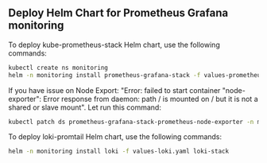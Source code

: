 ## Deploy Helm Chart for Prometheus Grafana monitoring

To deploy kube-prometheus-stack Helm chart, use the following commands:

```sh
kubectl create ns monitoring
helm -n monitoring install prometheus-grafana-stack -f values-prometheus.yaml kube-prometheus-stack
```
If you have issue on Node Export: "Error: failed to start container "node-exporter": Error response from daemon: path / is mounted on / but it is not a shared or slave mount".
Let run this command:
```sh
kubectl patch ds prometheus-grafana-stack-prometheus-node-exporter -n monitoring --type "json" -p '[{"op": "remove", "path" : "/spec/template/spec/containers/0/volumeMounts/2/mountPropagation"}]'
```

To deploy loki-promtail Helm chart, use the following commands:

```sh
helm -n monitoring install loki -f values-loki.yaml loki-stack
```